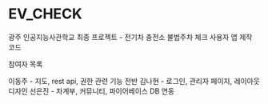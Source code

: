 # EV_CHECK

광주 인공지능사관학교 최종 프로젝트 - 전기차 충전소 불법주차 체크 사용자 앱 제작 코드

참여자 목록

이동주 - 지도, rest api, 권한 관련 기능 전반
김나현 - 로그인, 관리자 페이지, 레이아웃 디자인
선은진 - 차계부, 커뮤니티, 파이어베이스 DB 연동
